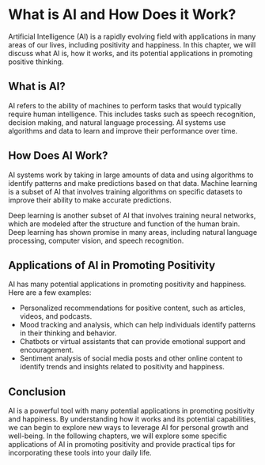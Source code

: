 What is AI and How Does it Work?
================================================================================================

Artificial Intelligence (AI) is a rapidly evolving field with applications in many areas of our lives, including positivity and happiness. In this chapter, we will discuss what AI is, how it works, and its potential applications in promoting positive thinking.

What is AI?
-----------

AI refers to the ability of machines to perform tasks that would typically require human intelligence. This includes tasks such as speech recognition, decision making, and natural language processing. AI systems use algorithms and data to learn and improve their performance over time.

How Does AI Work?
-----------------

AI systems work by taking in large amounts of data and using algorithms to identify patterns and make predictions based on that data. Machine learning is a subset of AI that involves training algorithms on specific datasets to improve their ability to make accurate predictions.

Deep learning is another subset of AI that involves training neural networks, which are modeled after the structure and function of the human brain. Deep learning has shown promise in many areas, including natural language processing, computer vision, and speech recognition.

Applications of AI in Promoting Positivity
------------------------------------------

AI has many potential applications in promoting positivity and happiness. Here are a few examples:

* Personalized recommendations for positive content, such as articles, videos, and podcasts.
* Mood tracking and analysis, which can help individuals identify patterns in their thinking and behavior.
* Chatbots or virtual assistants that can provide emotional support and encouragement.
* Sentiment analysis of social media posts and other online content to identify trends and insights related to positivity and happiness.

Conclusion
----------

AI is a powerful tool with many potential applications in promoting positivity and happiness. By understanding how it works and its potential capabilities, we can begin to explore new ways to leverage AI for personal growth and well-being. In the following chapters, we will explore some specific applications of AI in promoting positivity and provide practical tips for incorporating these tools into your daily life.
